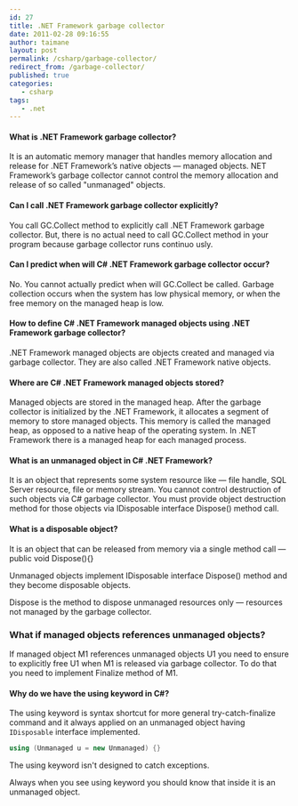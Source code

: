 ```yaml
---
id: 27
title: .NET Framework garbage collector
date: 2011-02-28 09:16:55
author: taimane
layout: post
permalink: /csharp/garbage-collector/
redirect_from: /garbage-collector/
published: true
categories:
   - csharp
tags:
   - .net
---
```

#### What is .NET Framework garbage collector?

It is an automatic memory manager that handles memory allocation and release for .NET Framework’s native objects — managed objects. NET Framework’s garbage collector cannot control the memory allocation and release of so called "unmanaged" objects.

#### Can I call .NET Framework garbage collector explicitly?

You call GC.Collect method to explicitly call .NET Framework garbage collector. But, there is no actual need to call GC.Collect method in your program because garbage collector runs continuo usly.

#### Can I predict when will C# .NET Framework garbage collector occur?

No. You cannot actually predict when will GC.Collect be called. Garbage collection occurs when the system has low physical memory, or when the free memory on the managed heap is low.

#### How to define C# .NET Framework managed objects using .NET Framework garbage collector?

.NET Framework managed objects are objects created and managed via garbage collector. They are also called .NET Framework native objects.

#### Where are C# .NET Framework managed objects stored?

Managed objects are stored in the managed heap. After the garbage collector is initialized by the .NET Framework, it allocates a segment of memory to store managed objects. This memory is called the managed heap, as opposed to a native heap of the operating system. In .NET Framework there is a managed heap for each managed process.

#### What is an unmanaged object in C# .NET Framework?

It is an object that represents some system resource like — file handle, SQL Server resource, file or memory stream. You cannot control destruction of such objects via C# garbage collector. You must provide object destruction method for those objects via IDisposable interface Dispose() method call.

#### What is a disposable object?

It is an object that can be released from memory via a single method call — public void Dispose(){}

Unmanaged objects implement IDisposable interface Dispose() method and they become disposable objects.

Dispose is the method to dispose unmanaged resources only — resources not managed by the garbage collector.

### What if managed objects references unmanaged objects?

If managed object M1 references unmanaged objects U1 you need to ensure to explicitly free U1 when M1 is released via garbage collector. To do that you need to implement Finalize method of M1.

#### Why do we have the using keyword in C#?

The using keyword is syntax shortcut for more general try-catch-finalize command and it always applied on an unmanaged object having <code>IDisposable</code> interface implemented.

```c#
using (Unmanaged u = new Unmanaged) {}
```

The using keyword isn't designed to catch exceptions.

Always when you see using keyword you should know that inside it is an unmanaged object.



